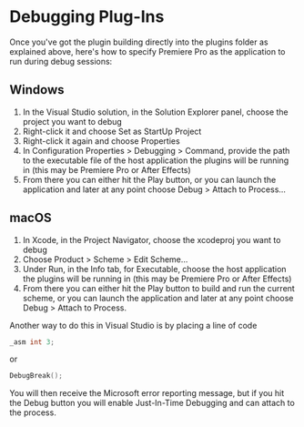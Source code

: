 # Debugging Plug-Ins

Once you've got the plugin building directly into the plugins folder as explained above, here's how to specify Premiere Pro as the application to run during debug sessions:

## Windows

1. In the Visual Studio solution, in the Solution Explorer panel, choose the project you want to debug
2. Right-click it and choose Set as StartUp Project
3. Right-click it again and choose Properties
4. In Configuration Properties > Debugging > Command, provide the path to the executable file of the host application the plugins will be running in (this may be Premiere Pro or After Effects)
5. From there you can either hit the Play button, or you can launch the application and later at any point choose Debug > Attach to Process…

## macOS

1. In Xcode, in the Project Navigator, choose the xcodeproj you want to debug
2. Choose Product > Scheme > Edit Scheme…
3. Under Run, in the Info tab, for Executable, choose the host application the plugins will be running in (this may be Premiere Pro or After Effects)
4. From there you can either hit the Play button to build and run the current scheme, or you can launch the application and later at any point choose Debug > Attach to Process.

Another way to do this in Visual Studio is by placing a line of code

```cpp
_asm int 3;
```

or

```cpp
DebugBreak();
```

You will then receive the Microsoft error reporting message, but if you hit the Debug button you will enable Just-In-Time Debugging and can attach to the process.
